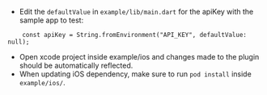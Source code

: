 - Edit the `defaultValue` in `example/lib/main.dart` for the apiKey with the sample app to test:

```
    const apiKey = String.fromEnvironment("API_KEY", defaultValue: null);
```

- Open xcode project inside example/ios and changes made to the plugin should be automatically reflected.
- When updating iOS dependency, make sure to run `pod install` inside `example/ios/`.

